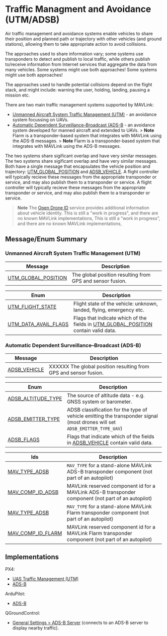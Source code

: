 # Traffic Managment and Avoidance (UTM/ADSB)

Air traffic management and avoidance systems enable vehicles to share their position and planned path or trajectory with other vehicles (and ground stations), allowing them to take appropriate action to avoid collisions.

The approaches used to share information vary; some systems use transponders to detect and publish to local traffic, while others publish to/receive information from Internet services that aggregate the data from many vehicles. Some systems might use both approaches! Some systems might use both approaches!

The approaches used to handle potential collisions depend on the flight stack, and might include: warning the user, holding, landing, pausing a mission etc.

There are two main traffic management systems supported by MAVLink:

- [Unmanned Aircraft System Traffic Management (UTM)](https://www.faa.gov/uas/research_development/traffic_management/) - an avoidance system focussing on UAVs.
- [Automatic Dependent Surveillance–Broadcast (ADS-B](https://en.wikipedia.org/wiki/Automatic_Dependent_Surveillance%E2%80%93Broadcast) - an avoidance system developed for manned aircraft and extended to UAVs. > **Note** Flarm is a transponder-based system that integrates with MAVLink using the ADS-B messages. > **Note** Flarm is a transponder-based system that integrates with MAVLink using the ADS-B messages.

The two systems share sigificant overlap and have very similar messages. The two systems share sigificant overlap and have very similar messages. Both have a single message that encapsulates the vehicle position and trajectory: [UTM_GLOBAL_POSITION](#UTM_GLOBAL_POSITION) and [ADSB_VEHICLE](#ADSB_VEHICLE). A flight controller will typically recieve these messages from the appropriate transponder or service, and may also publish them to a transponder or service. A flight controller will typically recieve these messages from the appropriate transponder or service, and may also publish them to a transponder or service.

> **Note** The [Open Drone ID](https://mavlink.io/en/services/opendroneid.html) service provides additional information about vehicle identity. This is still a "work in progress", and there are no known MAVLink implementations, This is still a "work in progress", and there are no known MAVLink implementations,

## Message/Enum Summary

### Unmanned Aircraft System Traffic Management (UTM)

| Message                                                                                     | Description                                               |
| ------------------------------------------------------------------------------------------- | --------------------------------------------------------- |
| <a id="UTM_GLOBAL_POSITION"></a>[UTM_GLOBAL_POSITION](../messages/common.md#UTM_GLOBAL_POSITION) | The global position resulting from GPS and sensor fusion. |

| Enum                                                                                          | Description                                                                                                  |
| --------------------------------------------------------------------------------------------- | ------------------------------------------------------------------------------------------------------------ |
| <a id="UTM_FLIGHT_STATE"></a>[UTM_FLIGHT_STATE](../messages/common.md#UTM_FLIGHT_STATE)         | Flight state of the vehicle: unknown, landed, flying, emergency etc.                                         |
| <a id="UTM_DATA_AVAIL_FLAGS"></a>[UTM_DATA_AVAIL_FLAGS](../messages/common.md#UTM_DATA_AVAIL_FLAGS) | Flags that indicate which of the fields in [UTM_GLOBAL_POSITION](#UTM_GLOBAL_POSITION) contain valid data. |

### Automatic Dependent Surveillance–Broadcast (ADS-B)

| Message                                                                     | Description                                                      |
| --------------------------------------------------------------------------- | ---------------------------------------------------------------- |
| <a id="ADSB_VEHICLE"></a>[ADSB_VEHICLE](../messages/common.md#ADSB_VEHICLE) | XXXXXX The global position resulting from GPS and sensor fusion. |

| Enum                                                                                      | Description                                                                                                                |
| ----------------------------------------------------------------------------------------- | -------------------------------------------------------------------------------------------------------------------------- |
| <a id="ADSB_ALTITUDE_TYPE"></a>[ADSB_ALTITUDE_TYPE](../messages/common.md#ADSB_ALTITUDE_TYPE) | The source of altitude data - e.g. GNSS system or barometer.                                                               |
| <a id="ADSB_EMITTER_TYPE"></a>[ADSB_EMITTER_TYPE](../messages/common.md#ADSB_EMITTER_TYPE)   | ADSB classification for the type of vehicle emitting the transponder signal (most drones will set `ADSB_EMITTER_TYPE_UAV`) |
| <a id="ADSB_FLAGS"></a>[ADSB_FLAGS](../messages/common.md#ADSB_FLAGS)                   | Flags that indicate which of the fields in [ADSB_VEHICLE](#ADSB_VEHICLE) contain valid data.                               |

| Ids                                                                                      | Description                                                                                        |
| ---------------------------------------------------------------------------------------- | -------------------------------------------------------------------------------------------------- |
| <a id="MAV_TYPE_ADSB"></a>[MAV_TYPE_ADSB](../messages/common.md#MAV_TYPE_ADSB)          | `MAV_TYPE` for a stand-alone MAVLink ADS-B transponder component (not part of an autopilot)        |
| <a id="MAV_COMP_ID_ADSB"></a>[MAV_COMP_ID_ADSB](../messages/common.md#MAV_COMP_ID_ADSB)    | MAVLink reserved component id for a MAVLink ADS-B transponder component (not part of an autopilot) |
| <a id="MAV_TYPE_FLARM"></a>[MAV_TYPE_ADSB](../messages/common.md#MAV_TYPE_FLARM)         | `MAV_TYPE` for a stand-alone MAVLink Flarm transponder component (not part of an autopilot)        |
| <a id="MAV_COMP_ID_FLARM"></a>[MAV_COMP_ID_FLARM](../messages/common.md#MAV_COMP_ID_FLARM) | MAVLink reserved component id for a MAVLink Flarm transponder component (not part of an autopilot) |

## Implementations

PX4:

- [UAS Traffic Management (UTM)](https://docs.px4.io/master/en/advanced_features/traffic_avoidance_utm.html)
- [ADS-B](https://docs.px4.io/master/en/advanced_features/traffic_avoidance_adsb.html)

ArduPilot:

- [ADS-B](https://ardupilot.org/copter/docs/common-ads-b-receiver.html)

QGroundControl:

- [General Settings > ADS-B Server](https://docs.qgroundcontrol.com/master/en/SettingsView/General.html#adsb_server) (connects to an ADS-B server to display nearby traffic).

